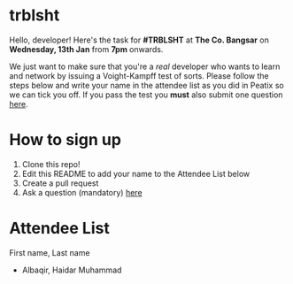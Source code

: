 # trblsht

Hello, developer! Here's the task for **#TRBLSHT** at **The Co. Bangsar** on **Wednesday, 13th Jan** from **7pm** onwards.

We just want to make sure that you're a *real* developer who wants to learn and network by issuing a Voight-Kampff test of sorts. Please follow the steps below and write your name in the attendee list as you did in Peatix so we can tick you off. If you pass the test you **must** also submit one question [here](http://goo.gl/forms/0xPBkaRf8K). 


How to sign up
===========

1. Clone this repo!
2. Edit this README to add your name to the Attendee List below
3. Create a pull request 
4. Ask a question (mandatory) [here](http://goo.gl/forms/0xPBkaRf8K)


Attendee List
===============
First name, Last name

- Albaqir, Haidar Muhammad
